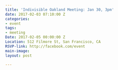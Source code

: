 ```yaml
---
title: 'Indivisible Oakland Meeting: Jan 30, 3pm'
date: 2017-02-03 07:10:00 Z
categories:
- event
tags:
- meeting
Date: 2017-02-05 00:00:00 Z
Location: 512 Filmore St, San Francisco, CA
RSVP-link: http://facebook.com/event
main-image:
layout: post

---
```

